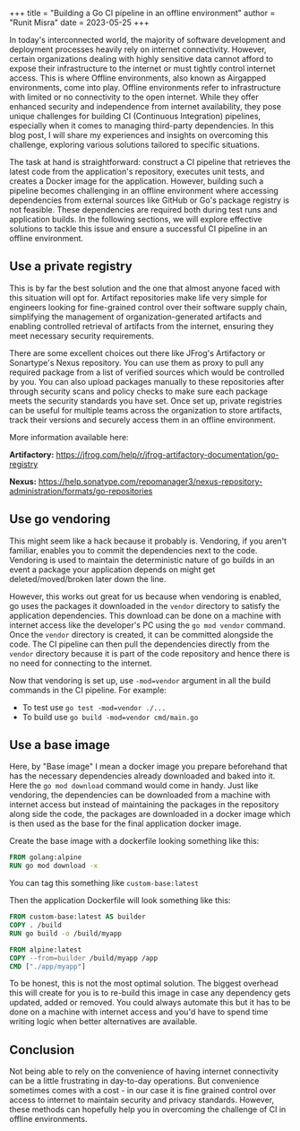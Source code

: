 +++
title = "Building a Go CI pipeline in an offline environment"
author = "Runit Misra"
date = 2023-05-25
+++

In today's interconnected world, the majority of software development and deployment processes heavily rely on internet connectivity. However, certain organizations dealing with highly sensitive data cannot afford to expose their infrastructure to the internet or must tightly control internet access. This is where Offline environments, also known as Airgapped environments, come into play. Offline environments refer to infrastructure with limited or no connectivity to the open internet. While they offer enhanced security and independence from internet availability, they pose unique challenges for building CI (Continuous Integration) pipelines, especially when it comes to managing third-party dependencies. In this blog post, I will share my experiences and insights on overcoming this challenge, exploring various solutions tailored to specific situations.

The task at hand is straightforward: construct a CI pipeline that retrieves the latest code from the application's repository, executes unit tests, and creates a Docker image for the application. However, building such a pipeline becomes challenging in an offline environment where accessing dependencies from external sources like GitHub or Go's package registry is not feasible. These dependencies are required both during test runs and application builds. In the following sections, we will explore effective solutions to tackle this issue and ensure a successful CI pipeline in an offline environment.

## Use a private registry
This is by far the best solution and the one that almost anyone faced with this situation will opt for. Artifact repositories make life very simple for engineers looking for fine-grained control over their software supply chain, simplifying the management of organization-generated artifacts and enabling controlled retrieval of artifacts from the internet, ensuring they meet necessary security requirements.

There are some excellent choices out there like JFrog's Artifactory or Sonartype's Nexus repository. You can use them as proxy to pull any required package from a list of verified sources which would be controlled by you. You can also upload packages manually to these repositories after through security scans and policy checks to make sure each package meets the security standards you have set. Once set up, private registries can be useful for multiple teams across the organization to store artifacts, track their versions and securely access them in an offline environment.

More information available here:

**Artifactory:** https://jfrog.com/help/r/jfrog-artifactory-documentation/go-registry

**Nexus:** https://help.sonatype.com/repomanager3/nexus-repository-administration/formats/go-repositories

## Use go vendoring
This might seem like a hack because it probably is. Vendoring, if you aren't familiar, enables you to commit the dependencies next to the code. Vendoring is used to maintain the deterministic nature of go builds in an event a package your application depends on might get deleted/moved/broken later down the line. 

However, this works out great for us because when vendoring is enabled, go uses the packages it downloaded in the `vendor` directory to satisfy the application dependencies. This download can be done on a machine with internet access like the developer's PC using the `go mod vendor` command. Once the `vendor` directory is created, it can be committed alongside the code. The CI pipeline can then pull the dependencies directly from the `vendor` directory because it is part of the code repository and hence there is no need for connecting to the internet.

Now that vendoring is set up, use `-mod=vendor` argument in all the build commands in the CI pipeline. For example:
- To test use `go test -mod=vendor ./...`
- To build use `go build -mod=vendor cmd/main.go`

## Use a base image
Here, by "Base image" I mean a docker image you prepare beforehand that has the necessary dependencies already downloaded and baked into it. Here the `go mod download` command would come in handy. Just like vendoring, the dependencies can be downloaded from a machine with internet access but instead of maintaining the packages in the repository along side the code, the packages are downloaded in a docker image which is then used as the base for the final application docker image.

Create the base image with a dockerfile looking something like this:
```Dockerfile
FROM golang:alpine
RUN go mod download -x
```
You can tag this something like `custom-base:latest`

Then the application Dockerfile will look something like this:
```Dockerfile
FROM custom-base:latest AS builder
COPY . /build
RUN go build -o /build/myapp

FROM alpine:latest
COPY --from=builder /build/myapp /app
CMD ["./app/myapp"]
```

To be honest, this is not the most optimal solution. The biggest overhead this will create for you is to re-build this image in case any dependency gets updated, added or removed. You could always automate this but it has to be done on a machine with internet access and you'd have to spend time writing logic when better alternatives are available.

## Conclusion
Not being able to rely on the convenience of having internet connectivity can be a little frustrating in day-to-day operations. But convenience sometimes comes with a cost - in our case it is fine grained control over access to internet to maintain security and privacy standards. However, these methods can hopefully help you in overcoming the challenge of CI in offline environments. 